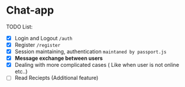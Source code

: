 # Chat-app 

TODO List:

- [x] Login and Logout `/auth`
- [x] Register `/register`
- [x] Session maintaining, authentication `maintaned by passport.js`
- [x] <b>Message exchange between users</b>
- [x] Dealing with more complicated cases ( Like when user is not online etc..)
- [ ] Read Reciepts (Additional feature)
